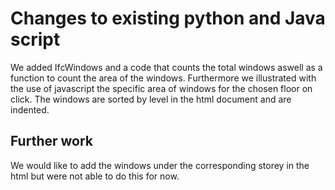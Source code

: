 # Changes to existing python and Java script

We added IfcWindows and a code that counts the total windows aswell as a function to count the area of the windows. Furthermore we illustrated with the use of javascript the specific area of windows for the chosen floor on click. The windows are sorted by level in the html document and are indented. 

## Further work

We would like to add the windows under the corresponding storey in the html but were not able to do this for now.
